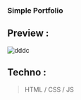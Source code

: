 ### Simple Portfolio

## Preview : 
![dddc](https://user-images.githubusercontent.com/110362553/206725374-7753c19e-e0f6-424e-8a3d-d7a91216a1d9.png)

## Techno :
>HTML / CSS / JS
